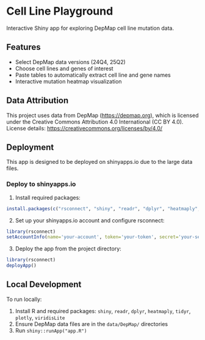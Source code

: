 # Cell Line Playground

Interactive Shiny app for exploring DepMap cell line mutation data.

## Features

- Select DepMap data versions (24Q4, 25Q2)
- Choose cell lines and genes of interest
- Paste tables to automatically extract cell line and gene names
- Interactive mutation heatmap visualization

## Data Attribution

This project uses data from DepMap (https://depmap.org), which is licensed under the Creative Commons Attribution 4.0 International (CC BY 4.0).  
License details: https://creativecommons.org/licenses/by/4.0/

## Deployment

This app is designed to be deployed on shinyapps.io due to the large data files.

### Deploy to shinyapps.io

1. Install required packages:
```r
install.packages(c("rsconnect", "shiny", "readr", "dplyr", "heatmaply", "tidyr", "plotly", "viridisLite"))
```

2. Set up your shinyapps.io account and configure rsconnect:
```r
library(rsconnect)
setAccountInfo(name='your-account', token='your-token', secret='your-secret')
```

3. Deploy the app from the project directory:
```r
library(rsconnect)
deployApp()
```

## Local Development

To run locally:
1. Install R and required packages: `shiny`, `readr`, `dplyr`, `heatmaply`, `tidyr`, `plotly`, `viridisLite`
2. Ensure DepMap data files are in the `data/DepMap/` directories
3. Run `shiny::runApp("app.R")`
